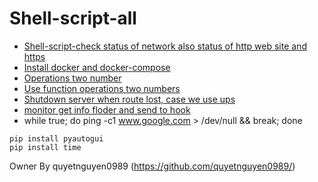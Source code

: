 # Shell-script-all
- [Shell-script-check status of network also status of http web site and https](check-network.sh)
- [Install docker and docker-compose](install-docker-docker-compose.sh)
- [Operations two number](operations-twos-num.sh)
- [Use function operations two numbers](function_operations_two_numbers.sh	)
- [Shutdown server when route lost, case we use ups](shutdown-when-lost-host.sh )
- [monitor get info floder and send to hook](monitor.py)
-  while true; do ping -c1 www.google.com > /dev/null && break; done
```
pip install pyautogui
pip install time
```

 
 
 
 
 
 
 
 
 
 
 
 
 
 
 
 
 
 Owner By quyetnguyen0989 (https://github.com/quyetnguyen0989/)
